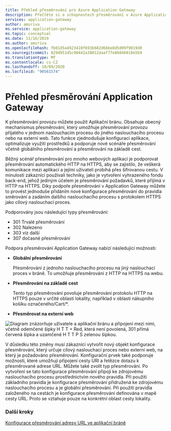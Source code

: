 ```yaml
---
title: Přehled přesměrování pro Azure Application Gateway
description: Přečtěte si o schopnostech přesměrování v Azure Application Gateway pro přesměrování provozu přijatého na jednom naslouchací službě do jiného naslouchacího procesu nebo na externí Web.
services: application-gateway
author: amsriva
ms.service: application-gateway
ms.topic: conceptual
ms.date: 11/16/2019
ms.author: amsriva
ms.openlocfilehash: fb01d5a4923410f693b682d66be8d5d09f9019d0
ms.sourcegitcommit: 829d951d5c90442a38012daaf77e86046018e5b9
ms.translationtype: MT
ms.contentlocale: cs-CZ
ms.lasthandoff: 10/09/2020
ms.locfileid: "90561574"
---
```

# <a name="application-gateway-redirect-overview"></a>Přehled přesměrování Application Gateway

K přesměrování provozu můžete použít Aplikační bránu.  Obsahuje obecný mechanismus přesměrování, který umožňuje přesměrování provozu přijatého v jednom naslouchacím procesu do jiného naslouchacího procesu nebo na externí web. Tato funkce zjednodušuje konfiguraci aplikace, optimalizuje využití prostředků a podporuje nové scénáře přesměrování včetně globálního přesměrování a přesměrování na základě cest.

Běžný scénář přesměrování pro mnoho webových aplikací je podporovat přesměrování automatického HTTP na HTTPS, aby se zajistilo, že veškerá komunikace mezi aplikací a jejími uživateli probíhá přes šifrovanou cestu. V minulosti zákazníci používali techniky, jako je vytvoření vyhrazeného fondu back-end, jehož jediným účelem je přesměrování požadavků, které přijímá v HTTP na HTTPS. Díky podpoře přesměrování v Application Gateway můžete to provést jednoduše přidáním nové konfigurace přesměrování do pravidla směrování a zadáním dalšího naslouchacího procesu s protokolem HTTPS jako cílový naslouchací proces.

Podporovány jsou následující typy přesměrování:

- 301 Trvalé přesměrování
- 302 Nalezeno
- 303 viz další
- 307 dočasné přesměrování

Podpora přesměrování Application Gateway nabízí následující možnosti:

-  **Globální přesměrování**

   Přesměrování z jednoho naslouchacího procesu na jiný naslouchací proces v bráně. To umožňuje přesměrování z HTTP na HTTPS na webu.
- **Přesměrování na základě cest**

   Tento typ přesměrování povoluje přesměrování protokolu HTTP na HTTPS pouze v určité oblasti lokality, například v oblasti nákupního košíku označeného/Cart/*.
- **Přesměrovat na externí web**

![Diagram znázorňuje uživatele a aplikační bránu a připojení mezi nimi, včetně odemčené šipky H T T + Red, která není povolená, 301 přímá červená šipka a uzamčené H T T P S zelenou šipkou.](./media/redirect-overview/redirect.png)

V důsledku této změny musí zákazníci vytvořit nový objekt konfigurace přesměrování, který určuje cílový naslouchací proces nebo externí web, na který je požadováno přesměrování. Konfigurační prvek také podporuje možnosti, které umožňují připojení cesty URI a řetězce dotazu k přesměrované adrese URL. Můžete také zvolit typ přesměrování. Po vytvoření se tato konfigurace přesměrování připojí ke zdrojovému naslouchacího procesu prostřednictvím nového pravidla. Při použití základního pravidla je konfigurace přesměrování přidružená ke zdrojovému naslouchacího procesu a je globální přesměrování. Při použití pravidla založeného na cestách je konfigurace přesměrování definována v mapě cesty URL. Proto se vztahuje pouze na konkrétní oblast cesty lokality.

### <a name="next-steps"></a>Další kroky

[Konfigurace přesměrování adresy URL ve aplikační bráně](tutorial-url-redirect-powershell.md)
